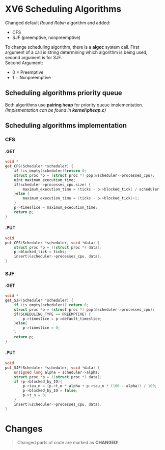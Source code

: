# XV6 Scheduling Algorithms
Changed default *Round Robin* algorithm and added:
- CFS
- SJF (preemptive, nonpreemptive)

To change scheduling algorithm, there is a **algoc** system call. First argument of a call is string determining which algorithm is being used, second argument is for SJF.\
Second Argument:
- 0 = Preemptive
- 1 = Nonpreemptive
## Scheduling algorithms priority queue
Both algorithms use **pairing heap** for priority queue implementation. *(Implementation can be found in **kernel\pheap.c**)*
## Scheduling algorithms implementation
### CFS
#### .GET
```c
void *
get_CFS(Scheduler *scheduler) {
    if (is_empty(scheduler))return 0;
    struct proc *p = (struct proc *) pop(&scheduler->processes_cpu);
    uint maximum_execution_time;
    if(scheduler->processes_cpu.size) {
        maximum_execution_time = (ticks - p->blocked_tick) / scheduler->processes_cpu.size +1;
    }else {
        maximum_execution_time = (ticks - p->blocked_tick)+1;
    }
    p->timeslice = maximum_execution_time;
    return p;
}
```
#### .PUT
```c
void
put_CFS(Scheduler *scheduler, void *data) {
    struct proc *p = ((struct proc *) data);
    p->blocked_tick = ticks;
    insert(&scheduler->processes_cpu, data);
}
```
### SJF
#### .GET
```c
void *
get_SJF(Scheduler *scheduler) {
    if (is_empty(scheduler)) return 0;
    struct proc *p = (struct proc *) pop(&scheduler->processes_cpu);
    if(SCHEDULING_TYPE == PREEMPTIVE) {
        p->timeslice = p->default_timeslice;
    }else{
        p->timeslice = 0;
    }
    return p;
}
```
#### .PUT
```c
void
put_SJF(Scheduler *scheduler, void *data) {
    unsigned long alpha = scheduler->alpha;
    struct proc *p = ((struct proc *) data);
    if (p->blocked_by_IO){
        p->tau_n = (p->t_n * alpha + p->tau_n * (100 - alpha)) / 100;
        p->blocked_by_IO = false;
        p->t_n = 0;
    }
    insert(&scheduler->processes_cpu, data);
}
```
# Changes
> Changed parts of code are marked as **CHANGED**!